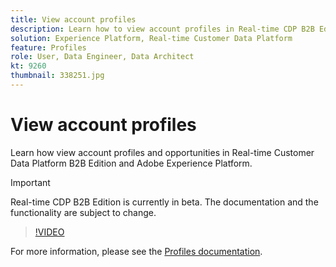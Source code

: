 ```yaml
---
title: View account profiles
description: Learn how to view account profiles in Real-time CDP B2B Edition.
solution: Experience Platform, Real-time Customer Data Platform
feature: Profiles
role: User, Data Engineer, Data Architect
kt: 9260
thumbnail: 338251.jpg
---
```

# View account profiles

Learn how view account profiles and opportunities in Real-time Customer Data Platform B2B Edition and Adobe Experience Platform.

>[!IMPORTANT]
>
>Real-time CDP B2B Edition is currently in beta. The documentation and the functionality are subject to change.

>[!VIDEO](https://video.tv.adobe.com/v/338251?quality=12&learn=on)



For more information, please see the [Profiles documentation](https://experienceleague.adobe.com/docs/experience-platform/rtcdp/profile/profile-browse.html).

